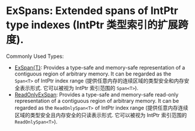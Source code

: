 # ExSpans: Extended spans of IntPtr type indexes (IntPtr 类型索引的扩展跨度).

Commonly Used Types:

- [ExSpan{T}](Zyl.ExSpans.ExSpan-1.yml): Provides a type-safe and memory-safe representation of a contiguous region of arbitrary memory. It can be regarded as the `Span<T>` of IntPtr index range (提供任意内存的连续区域的类型安全和内存安全表示形式. 它可以被视为 IntPtr 索引范围的 `Span<T>`).
- [ReadOnlyExSpan<T>](Zyl.ExSpans.ReadOnlyExSpan-1.yml): Provides a type-safe and memory-safe read-only representation of a contiguous region of arbitrary memory. It can be regarded as the `ReadOnlySpan<T>` of IntPtr index range (提供任意内存连续区域的类型安全且内存安全的只读表示形式. 它可以被视为 IntPtr 索引范围的 `ReadOnlySpan<T>`).

